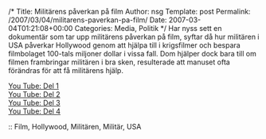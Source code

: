 /*
 Title: Militärens påverkan på film
 Author: nsg
 Template: post
 Permalink: /2007/03/04/militarens-paverkan-pa-film/
 Date: 2007-03-04T01:21:08+00:00
 Categories: Media, Politik
*/
Har nyss sett en dokumentär som tar upp militärens påverkan på film, syftar då hur militären i USA påverkar Hollywood genom att hjälpa till i krigsfilmer och bespara filmbolaget 100-tals miljoner dollar i vissa fall. Dom hjälper dock bara till om filmen frambringar militären i bra sken, resulterade att manuset ofta förändras för att få militärens hjälp.

  
  
  


[You Tube: Del 1][1]  
[You Tube: Del 2][2]  
[You Tube: Del 3][3]  
[You Tube: Del 4][4]

:: Film, Hollywood, Militären, Militär, USA

<small></small>

 [1]: http://www.youtube.com/watch?v=95SLQBs5E1Q
 [2]: http://www.youtube.com/watch?v=kJZjGpHsf6A
 [3]: http://www.youtube.com/watch?v=h96pI7TM56o
 [4]: http://www.youtube.com/watch?v=rhrlM-XgZPA